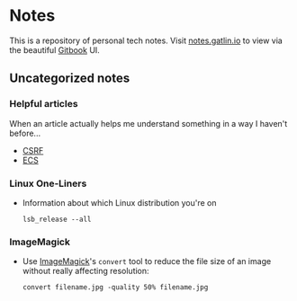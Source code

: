 # Notes

This is a repository of personal tech notes. Visit [notes.gatlin.io](https://notes.gatlin.io) to view via the beautiful [Gitbook](https://www.gitbook.com/) UI.

## Uncategorized notes

### Helpful articles

When an article actually helps me understand something in a way I haven't before...

- [CSRF](https://cheatsheetseries.owasp.org/cheatsheets/Cross-Site_Request_Forgery_Prevention_Cheat_Sheet.html#token-based-mitigation)
- [ECS](https://dev.to/yos/entity-component-systems-in-elixir--2cph)

### Linux One-Liners

- Information about which Linux distribution you're on

  ```text
  lsb_release --all
  ```

### ImageMagick

- Use [ImageMagick](https://imagemagick.org/index.php)'s `convert` tool to reduce the file size of an image without really affecting resolution:

  ```text
  convert filename.jpg -quality 50% filename.jpg
  ```
